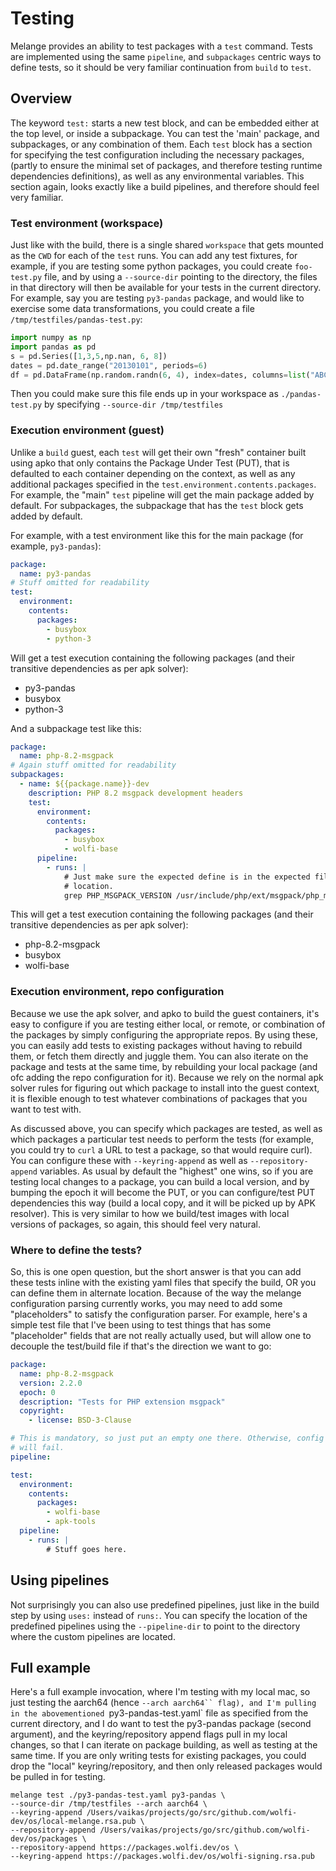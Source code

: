 # Testing

Melange provides an ability to test packages with a `test` command. Tests are
implemented using the same `pipeline`, and `subpackages` centric ways to define
tests, so it should be very familiar continuation from `build` to `test`.

## Overview

The keyword `test:` starts a new test block, and can be embedded either at the
top level, or inside a subpackage. You can test the 'main' package, and
subpackages, or any combination of them. Each `test` block has a section for
specifying the test configuration including the necessary packages, (partly to
ensure the minimal set of packages, and therefore testing runtime dependencies
definitions), as well as any environmental variables. This section again, looks
exactly like a build pipelines, and therefore should feel very familiar.

### Test environment (workspace)

Just like with the build, there is a single shared `workspace` that gets mounted
as the `CWD` for each of the `test` runs. You can add any test fixtures, for
example, if you are testing some python packages, you could create `foo-test.py`
file, and by using a `--source-dir` pointing to the directory, the files in that
directory will then be available for your tests in the current directory. For
example, say you are testing `py3-pandas` package, and would like to exercise
some data transformations, you could create a file
`/tmp/testfiles/pandas-test.py`:

```python
import numpy as np
import pandas as pd
s = pd.Series([1,3,5,np.nan, 6, 8])
dates = pd.date_range("20130101", periods=6)
df = pd.DataFrame(np.random.randn(6, 4), index=dates, columns=list("ABCD"))
```

Then you could make sure this file ends up in your workspace as
`./pandas-test.py` by specifying `--source-dir /tmp/testfiles`

### Execution environment (guest)

Unlike a `build` guest, each `test` will get their own "fresh" container built
using apko that only contains the Package Under Test (PUT), that is defaulted to
each container depending on the context, as well as any additional packages
specified in the `test.environment.contents.packages`. For example, the "main"
`test` pipeline will get the main package added by default. For subpackages, the
subpackage that has the `test` block gets added by default.

For example, with a test environment like this for the main package
(for example, `py3-pandas`):
```yaml
package:
  name: py3-pandas
# Stuff omitted for readability
test:
  environment:
    contents:
      packages:
        - busybox
        - python-3
```

Will get a test execution containing the following packages (and their
transitive dependencies as per apk solver):
 * py3-pandas
 * busybox
 * python-3

And a subpackage test like this:
```yaml
package:
  name: php-8.2-msgpack
# Again stuff omitted for readability
subpackages:
  - name: ${{package.name}}-dev
    description: PHP 8.2 msgpack development headers
    test:
      environment:
        contents:
          packages:
            - busybox
            - wolfi-base
      pipeline:
        - runs: |
            # Just make sure the expected define is in the expected file
            # location.
            grep PHP_MSGPACK_VERSION /usr/include/php/ext/msgpack/php_msgpack.h
```

This will get a test execution containing the following packages (and their
transitive dependencies as per apk solver):
 * php-8.2-msgpack
 * busybox
 * wolfi-base

### Execution environment, repo configuration

Because we use the apk solver, and apko to build the guest containers, it's easy
to configure if you are testing either local, or remote, or combination of the
packages by simply configuring the appropriate repos. By using these, you can
easily add tests to existing packages without having to rebuild them, or fetch
them directly and juggle them. You can also iterate on the package and tests at
the same time, by rebuilding your local package (and ofc adding the repo
configuration for it). Because we rely on the normal apk solver rules for
figuring out which package to install into the guest context, it is flexible
enough to test whatever combinations of packages that you want to test with.

As discussed above, you can specify which packages are tested, as well as which
packages a particular test needs to perform the tests (for example, you could
try to `curl` a URL to test a package, so that would require curl). You can
configure these with `--keyring-append` as well as `--repository-append`
variables. As usual by default the "highest" one wins, so if you are testing
local changes to a package, you can build a local version, and by bumping the
epoch it will become the PUT, or you can configure/test PUT dependencies this
way (build a local copy, and it will be picked up by APK resolver). This is very
similar to how we build/test images with local versions of packages, so again,
this should feel very natural.

### Where to define the tests?

So, this is one open question, but the short answer is that you can add these
tests inline with the existing yaml files that specify the build, OR you can
define them in alternate location. Because of the way the melange configuration
parsing currently works, you may need to add some "placeholders" to satisfy
the configuration parser. For example, here's a simple test file that I've been
using to test things that has some "placeholder" fields that are not really
actually used, but will allow one to decouple the test/build file if that's the
direction we want to go:

```yaml
package:
  name: php-8.2-msgpack
  version: 2.2.0
  epoch: 0
  description: "Tests for PHP extension msgpack"
  copyright:
    - license: BSD-3-Clause

# This is mandatory, so just put an empty one there. Otherwise, config parsing
# will fail.
pipeline:

test:
  environment:
    contents:
      packages:
        - wolfi-base
        - apk-tools
  pipeline:
    - runs: |
        # Stuff goes here.
```

## Using pipelines

Not surprisingly you can also use predefined pipelines, just like in the build
step by using `uses:` instead of `runs:`. You can specify the location of the
predefined pipelines using the `--pipeline-dir` to point to the directory where
the custom pipelines are located.

## Full example

Here's a full example invocation, where I'm testing with my local mac, so just
testing the aarch64 (hence `--arch aarch64`` flag), and I'm pulling in the
abovementioned `py3-pandas-test.yaml` file as specified from the current
directory, and I do want to test the py3-pandas package (second argument), and
the keyring/repository append flags pull in my local changes, so that I can
iterate on package building, as well as testing at the same time. If you are
only writing tests for existing packages, you could drop the "local"
keyring/repository, and then only released packages would be pulled in for
testing.

```shell
melange test ./py3-pandas-test.yaml py3-pandas \
--source-dir /tmp/testfiles --arch aarch64 \
--keyring-append /Users/vaikas/projects/go/src/github.com/wolfi-dev/os/local-melange.rsa.pub \
--repository-append /Users/vaikas/projects/go/src/github.com/wolfi-dev/os/packages \
--repository-append https://packages.wolfi.dev/os \
--keyring-append https://packages.wolfi.dev/os/wolfi-signing.rsa.pub
```
